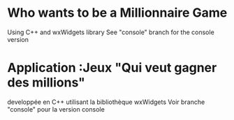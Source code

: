 # Who wants to be a Millionnaire Game
Using C++ and wxWidgets library
See "console" branch for the console version
# Application :Jeux "Qui veut gagner des millions" 
developpée en C++ utilisant la bibliothèque wxWidgets
Voir branche "console" pour la version console
